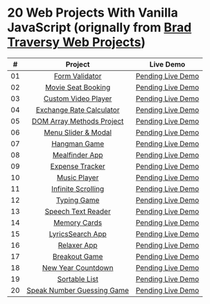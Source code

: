 # 20 Web Projects With Vanilla JavaScript (orignally from [Brad Traversy Web Projects](https://github.com/bradtraversy/vanillawebprojects))

|  #  |            Project             |       Live Demo       |
| :-: | :----------------------------: |:---------------------:|
| 01  |       [Form Validator]()       | [Pending Live Demo]() |
| 02  |     [Movie Seat Booking]()    | [Pending Live Demo]() |
| 03  |    [Custom Video Player]()     | [Pending Live Demo]() |
| 04  |  [Exchange Rate Calculator]()  | [Pending Live Demo]() |
| 05  | [DOM Array Methods Project]()  | [Pending Live Demo]() |
| 06  |    [Menu Slider & Modal]()    | [Pending Live Demo]() |
| 07  |        [Hangman Game]()       | [Pending Live Demo]() |
| 08  |       [Mealfinder App]()      | [Pending Live Demo]() |
| 09  |      [Expense Tracker]()       | [Pending Live Demo]() |
| 10  |        [Music Player]()       | [Pending Live Demo]() |
| 11  |     [Infinite Scrolling]()     | [Pending Live Demo]() |
| 12  |        [Typing Game]()     | [Pending Live Demo]() |
| 13  |     [Speech Text Reader]()    | [Pending Live Demo]() |
| 14  |        [Memory Cards]()     | [Pending Live Demo]() |
| 15  |      [LyricsSearch App]()     | [Pending Live Demo]() |
| 16  |        [Relaxer App]()       | [Pending Live Demo]() |
| 17  |       [Breakout Game]()       | [Pending Live Demo]() |
| 18  |     [New Year Countdown]()   | [Pending Live Demo]() |
| 19  |       [Sortable List]()       | [Pending Live Demo]() |
| 20  | [Speak Number Guessing Game]() | [Pending Live Demo]() |
